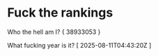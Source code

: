 # Fuck the rankings

Who the hell am I?
{ 38933053 }

What fucking year is it?
[ 2025-08-11T04:43:20Z ]
